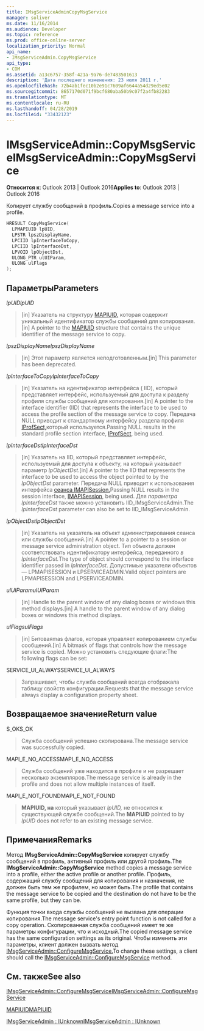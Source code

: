 ```yaml
---
title: IMsgServiceAdminCopyMsgService
manager: soliver
ms.date: 11/16/2014
ms.audience: Developer
ms.topic: reference
ms.prod: office-online-server
localization_priority: Normal
api_name:
- IMsgServiceAdmin.CopyMsgService
api_type:
- COM
ms.assetid: a13c6757-358f-421a-9a76-de7483501613
description: 'Дата последнего изменения: 23 июля 2011 г.'
ms.openlocfilehash: 72b4ab1fec10b2e91c7609af6644a54d29ed5e02
ms.sourcegitcommit: 8657170d071f9bcf680aba50b9c07f2a4fb82283
ms.translationtype: MT
ms.contentlocale: ru-RU
ms.lasthandoff: 04/28/2019
ms.locfileid: "33432123"
---
```

# <a name="imsgserviceadmincopymsgservice"></a><span data-ttu-id="175ba-103">IMsgServiceAdmin::CopyMsgService</span><span class="sxs-lookup"><span data-stu-id="175ba-103">IMsgServiceAdmin::CopyMsgService</span></span>

  
  
<span data-ttu-id="175ba-104">**Относится к**: Outlook 2013 | Outlook 2016</span><span class="sxs-lookup"><span data-stu-id="175ba-104">**Applies to**: Outlook 2013 | Outlook 2016</span></span> 
  
<span data-ttu-id="175ba-105">Копирует службу сообщений в профиль.</span><span class="sxs-lookup"><span data-stu-id="175ba-105">Copies a message service into a profile.</span></span> 
  
```cpp
HRESULT CopyMsgService(
  LPMAPIUID lpUID,
  LPSTR lpszDisplayName,
  LPCIID lpInterfaceToCopy,
  LPCIID lpInterfaceDst,
  LPVOID lpObjectDst,
  ULONG_PTR ulUIParam,
  ULONG ulFlags
);
```

## <a name="parameters"></a><span data-ttu-id="175ba-106">Параметры</span><span class="sxs-lookup"><span data-stu-id="175ba-106">Parameters</span></span>

 <span data-ttu-id="175ba-107">_lpUID_</span><span class="sxs-lookup"><span data-stu-id="175ba-107">_lpUID_</span></span>
  
> <span data-ttu-id="175ba-108">[in] Указатель на структуру [MAPIUID,](mapiuid.md) которая содержит уникальный идентификатор службы сообщений для копирования.</span><span class="sxs-lookup"><span data-stu-id="175ba-108">[in] A pointer to the [MAPIUID](mapiuid.md) structure that contains the unique identifier of the message service to copy.</span></span> 
    
 <span data-ttu-id="175ba-109">_lpszDisplayName_</span><span class="sxs-lookup"><span data-stu-id="175ba-109">_lpszDisplayName_</span></span>
  
> <span data-ttu-id="175ba-110">[in] Этот параметр является неподготовленным.</span><span class="sxs-lookup"><span data-stu-id="175ba-110">[in] This parameter has been deprecated.</span></span> 
    
 <span data-ttu-id="175ba-111">_lpInterfaceToCopy_</span><span class="sxs-lookup"><span data-stu-id="175ba-111">_lpInterfaceToCopy_</span></span>
  
> <span data-ttu-id="175ba-112">[in] Указатель на идентификатор интерфейса ( IID), который представляет интерфейс, используемый для доступа к разделу профиля службы сообщений для копирования.</span><span class="sxs-lookup"><span data-stu-id="175ba-112">[in] A pointer to the interface identifier (IID) that represents the interface to be used to access the profile section of the message service to copy.</span></span> <span data-ttu-id="175ba-113">Передача NULL приводит к стандартному интерфейсу раздела профиля [IProfSect,](iprofsectimapiprop.md)который используется.</span><span class="sxs-lookup"><span data-stu-id="175ba-113">Passing NULL results in the standard profile section interface, [IProfSect](iprofsectimapiprop.md), being used.</span></span>
    
 <span data-ttu-id="175ba-114">_lpInterfaceDst_</span><span class="sxs-lookup"><span data-stu-id="175ba-114">_lpInterfaceDst_</span></span>
  
> <span data-ttu-id="175ba-115">[in] Указатель на IID, который представляет интерфейс, используемый для доступа к объекту, на который указывает параметр _lpObjectDst._</span><span class="sxs-lookup"><span data-stu-id="175ba-115">[in] A pointer to the IID that represents the interface to be used to access the object pointed to by the  _lpObjectDst_ parameter.</span></span> <span data-ttu-id="175ba-116">Передача NULL приводит к использования интерфейса [сеанса IMAPISession.](imapisessioniunknown.md)</span><span class="sxs-lookup"><span data-stu-id="175ba-116">Passing NULL results in the session interface, [IMAPISession](imapisessioniunknown.md), being used.</span></span> <span data-ttu-id="175ba-117">Для  _параметра lpInterfaceDst_ также можно установить IID_IMsgServiceAdmin.</span><span class="sxs-lookup"><span data-stu-id="175ba-117">The  _lpInterfaceDst_ parameter can also be set to IID_IMsgServiceAdmin.</span></span> 
    
 <span data-ttu-id="175ba-118">_lpObjectDst_</span><span class="sxs-lookup"><span data-stu-id="175ba-118">_lpObjectDst_</span></span>
  
> <span data-ttu-id="175ba-119">[in] Указатель на указатель на объект администрирования сеанса или службы сообщений.</span><span class="sxs-lookup"><span data-stu-id="175ba-119">[in] A pointer to a pointer to a session or message service administration object.</span></span> <span data-ttu-id="175ba-120">Тип объекта должен соответствовать идентификатору интерфейса, переданного _в lpInterfaceDst._</span><span class="sxs-lookup"><span data-stu-id="175ba-120">The type of object should correspond to the interface identifier passed in  _lpInterfaceDst_.</span></span> <span data-ttu-id="175ba-121">Допустимые указатели объектов — LPMAPISESSION и LPSERVICEADMIN.</span><span class="sxs-lookup"><span data-stu-id="175ba-121">Valid object pointers are LPMAPISESSION and LPSERVICEADMIN.</span></span>
    
 <span data-ttu-id="175ba-122">_ulUIParam_</span><span class="sxs-lookup"><span data-stu-id="175ba-122">_ulUIParam_</span></span>
  
> <span data-ttu-id="175ba-123">[in] Handle to the parent window of any dialog boxes or windows this method displays.</span><span class="sxs-lookup"><span data-stu-id="175ba-123">[in] A handle to the parent window of any dialog boxes or windows this method displays.</span></span>
    
 <span data-ttu-id="175ba-124">_ulFlags_</span><span class="sxs-lookup"><span data-stu-id="175ba-124">_ulFlags_</span></span>
  
> <span data-ttu-id="175ba-125">[in] Битоваяmas флагов, которая управляет копированием службы сообщений.</span><span class="sxs-lookup"><span data-stu-id="175ba-125">[in] A bitmask of flags that controls how the message service is copied.</span></span> <span data-ttu-id="175ba-126">Можно установить следующие флаги:</span><span class="sxs-lookup"><span data-stu-id="175ba-126">The following flags can be set:</span></span>
    
<span data-ttu-id="175ba-127">SERVICE_UI_ALWAYS</span><span class="sxs-lookup"><span data-stu-id="175ba-127">SERVICE_UI_ALWAYS</span></span> 
  
> <span data-ttu-id="175ba-128">Запрашивает, чтобы служба сообщений всегда отображала таблицу свойств конфигурации.</span><span class="sxs-lookup"><span data-stu-id="175ba-128">Requests that the message service always display a configuration property sheet.</span></span>
    
## <a name="return-value"></a><span data-ttu-id="175ba-129">Возвращаемое значение</span><span class="sxs-lookup"><span data-stu-id="175ba-129">Return value</span></span>

<span data-ttu-id="175ba-130">S_OK</span><span class="sxs-lookup"><span data-stu-id="175ba-130">S_OK</span></span> 
  
> <span data-ttu-id="175ba-131">Служба сообщений успешно скопирована.</span><span class="sxs-lookup"><span data-stu-id="175ba-131">The message service was successfully copied.</span></span>
    
<span data-ttu-id="175ba-132">MAPI_E_NO_ACCESS</span><span class="sxs-lookup"><span data-stu-id="175ba-132">MAPI_E_NO_ACCESS</span></span> 
  
> <span data-ttu-id="175ba-133">Служба сообщений уже находится в профиле и не разрешает несколько экземпляров.</span><span class="sxs-lookup"><span data-stu-id="175ba-133">The message service is already in the profile and does not allow multiple instances of itself.</span></span>
    
<span data-ttu-id="175ba-134">MAPI_E_NOT_FOUND</span><span class="sxs-lookup"><span data-stu-id="175ba-134">MAPI_E_NOT_FOUND</span></span> 
  
> <span data-ttu-id="175ba-135">**MAPIUID, на** который указывает _lpUID,_ не относится к существующей службе сообщений.</span><span class="sxs-lookup"><span data-stu-id="175ba-135">The **MAPIUID** pointed to by  _lpUID_ does not refer to an existing message service.</span></span> 
    
## <a name="remarks"></a><span data-ttu-id="175ba-136">Примечания</span><span class="sxs-lookup"><span data-stu-id="175ba-136">Remarks</span></span>

<span data-ttu-id="175ba-137">Метод **IMsgServiceAdmin::CopyMsgService** копирует службу сообщений в профиль, активный профиль или другой профиль.</span><span class="sxs-lookup"><span data-stu-id="175ba-137">The **IMsgServiceAdmin::CopyMsgService** method copies a message service into a profile, either the active profile or another profile.</span></span> <span data-ttu-id="175ba-138">Профиль, содержащий службу сообщений для копирования и назначения, не должен быть тем же профилем, но может быть.</span><span class="sxs-lookup"><span data-stu-id="175ba-138">The profile that contains the message service to be copied and the destination do not have to be the same profile, but they can be.</span></span> 
  
<span data-ttu-id="175ba-139">Функция точки входа службы сообщений не вызвана для операции копирования.</span><span class="sxs-lookup"><span data-stu-id="175ba-139">The message service's entry point function is not called for a copy operation.</span></span> <span data-ttu-id="175ba-140">Скопированная служба сообщений имеет те же параметры конфигурации, что и исходный.</span><span class="sxs-lookup"><span data-stu-id="175ba-140">The copied message service has the same configuration settings as its original.</span></span> <span data-ttu-id="175ba-141">Чтобы изменить эти параметры, клиент должен вызвать метод [IMsgServiceAdmin::ConfigureMsgService.](imsgserviceadmin-configuremsgservice.md)</span><span class="sxs-lookup"><span data-stu-id="175ba-141">To change these settings, a client should call the [IMsgServiceAdmin::ConfigureMsgService](imsgserviceadmin-configuremsgservice.md) method.</span></span> 
  
## <a name="see-also"></a><span data-ttu-id="175ba-142">См. также</span><span class="sxs-lookup"><span data-stu-id="175ba-142">See also</span></span>



[<span data-ttu-id="175ba-143">IMsgServiceAdmin::ConfigureMsgService</span><span class="sxs-lookup"><span data-stu-id="175ba-143">IMsgServiceAdmin::ConfigureMsgService</span></span>](imsgserviceadmin-configuremsgservice.md)
  
[<span data-ttu-id="175ba-144">MAPIUID</span><span class="sxs-lookup"><span data-stu-id="175ba-144">MAPIUID</span></span>](mapiuid.md)
  
[<span data-ttu-id="175ba-145">IMsgServiceAdmin : IUnknown</span><span class="sxs-lookup"><span data-stu-id="175ba-145">IMsgServiceAdmin : IUnknown</span></span>](imsgserviceadminiunknown.md)


